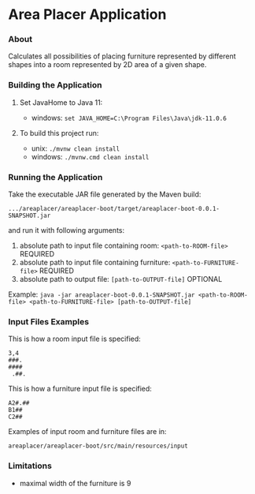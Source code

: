 # Area Placer Application

### About
Calculates all possibilities of placing furniture represented by different shapes 
into a room represented by 2D area of a given shape.

### Building the Application

1. Set JavaHome to Java 11:
    * windows: `set JAVA_HOME=C:\Program Files\Java\jdk-11.0.6`
    
2. To build this project run:
    * unix: `./mvnw clean install`
    * windows: `./mvnw.cmd clean install`

### Running the Application

Take the executable JAR file generated by the Maven build:

 `.../areaplacer/areaplacer-boot/target/areaplacer-boot-0.0.1-SNAPSHOT.jar`
 
and run it with following arguments:
1. absolute path to input file containing room: `<path-to-ROOM-file>`
REQUIRED
2. absolute path to input file containing furniture: `<path-to-FURNITURE-file>`
REQUIRED
3. absolute path to output file: `[path-to-OUTPUT-file]`
OPTIONAL

Example:
`java -jar areaplacer-boot-0.0.1-SNAPSHOT.jar <path-to-ROOM-file> <path-to-FURNITURE-file> [path-to-OUTPUT-file]`

### Input Files Examples

This is how a room input file  is specified:

`3,4`\
`###.`\
`####`\
` .##.`

This is how a furniture input file is specified:

`A2#.##`\
`B1##`\
`C2##`

Examples of input room and furniture files are in: 

`areaplacer/areaplacer-boot/src/main/resources/input`

### Limitations

* maximal width of the furniture is 9
